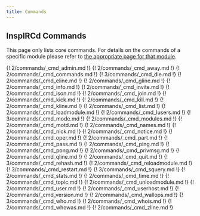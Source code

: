 ```yaml
---
title: Commands
---
```


## InspIRCd Commands

This page only lists core commands. For details on the commands of a specific module please refer to [the appropriate page for that module](/3/modules).

{! 2/commands/_cmd_admin.md !}
{! 2/commands/_cmd_away.md !}
{! 2/commands/_cmd_commands.md !}
{! 3/commands/_cmd_die.md !}
{! 2/commands/_cmd_eline.md !}
{! 2/commands/_cmd_gline.md !}
{! 2/commands/_cmd_info.md !}
{! 2/commands/_cmd_invite.md !}
{! 2/commands/_cmd_ison.md !}
{! 2/commands/_cmd_join.md !}
{! 2/commands/_cmd_kick.md !}
{! 2/commands/_cmd_kill.md !}
{! 2/commands/_cmd_kline.md !}
{! 2/commands/_cmd_list.md !}
{! 2/commands/_cmd_loadmodule.md !}
{! 2/commands/_cmd_lusers.md !}
{! 3/commands/_cmd_mode.md !}
{! 2/commands/_cmd_modules.md !}
{! 2/commands/_cmd_motd.md !}
{! 2/commands/_cmd_names.md !}
{! 2/commands/_cmd_nick.md !}
{! 2/commands/_cmd_notice.md !}
{! 2/commands/_cmd_oper.md !}
{! 2/commands/_cmd_part.md !}
{! 2/commands/_cmd_pass.md !}
{! 2/commands/_cmd_ping.md !}
{! 2/commands/_cmd_pong.md !}
{! 2/commands/_cmd_privmsg.md !}
{! 2/commands/_cmd_qline.md !}
{! 2/commands/_cmd_quit.md !}
{! 3/commands/_cmd_rehash.md !}
{! 2/commands/_cmd_reloadmodule.md !}
{! 3/commands/_cmd_restart.md !}
{! 3/commands/_cmd_squery.md !}
{! 2/commands/_cmd_stats.md !}
{! 2/commands/_cmd_time.md !}
{! 2/commands/_cmd_topic.md !}
{! 2/commands/_cmd_unloadmodule.md !}
{! 2/commands/_cmd_user.md !}
{! 2/commands/_cmd_userhost.md !}
{! 2/commands/_cmd_version.md !}
{! 2/commands/_cmd_wallops.md !}
{! 3/commands/_cmd_who.md !}
{! 2/commands/_cmd_whois.md !}
{! 2/commands/_cmd_whowas.md !}
{! 2/commands/_cmd_zline.md !}
